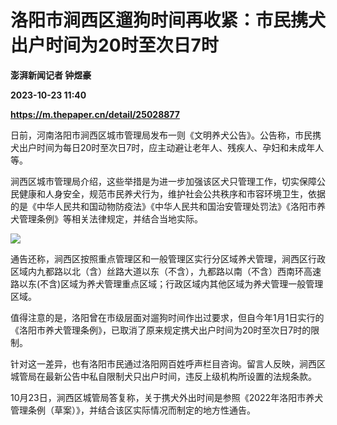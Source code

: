 # 洛阳市涧西区遛狗时间再收紧：市民携犬出户时间为20时至次日7时
**澎湃新闻记者 钟煜豪**

**2023-10-23 11:40**

**https://m.thepaper.cn/detail/25028877**

日前，河南洛阳市涧西区城市管理局发布一则《文明养犬公告》。公告称，市民携犬出户时间为每日20时至次日7时，应主动避让老年人、残疾人、孕妇和未成年人等。

涧西区城市管理局介绍，这些举措是为进一步加强该区犬只管理工作，切实保障公民健康和人身安全，规范市民养犬行为，维护社会公共秩序和市容环境卫生，依据的是《中华人民共和国动物防疫法》《中华人民共和国治安管理处罚法》《洛阳市养犬管理条例》等相关法律规定，并结合当地实际。

![](https://imagecloud.thepaper.cn/thepaper/image/275/258/643.jpg)

通告还称，涧西区按照重点管理区和一般管理区实行分区域养犬管理，涧西区行政区域内九都路以北（含）丝路大道以东（不含），九都路以南（不含）西南环高速路以东(不含)区域为养犬管理重点区域；行政区域内其他区域为养犬管理一般管理区域。

值得注意的是，洛阳曾在市级层面对遛狗时间作出过要求，但自今年1月1日实行的《洛阳市养犬管理条例》，已取消了原来规定携犬出户时间为20时至次日7时的限制。

针对这一差异，也有洛阳市民通过洛阳网百姓呼声栏目咨询。留言人反映，涧西区城管局在最新公告中私自限制犬只出户时间，违反上级机构所设置的法规条款。

10月23日，涧西区城管局答复称，关于携犬外出时间是参照《2022年洛阳市养犬管理条例（草案）》，并结合该区实际情况而制定的地方性通告。